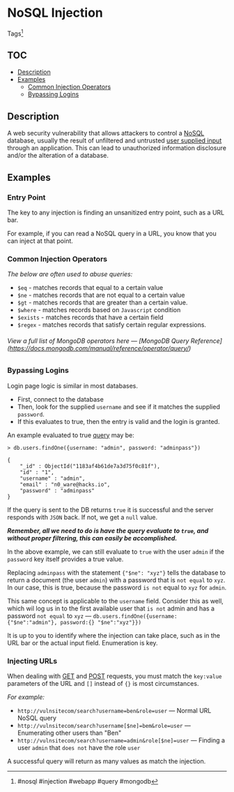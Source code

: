 # NoSQL Injection
Tags[^1]

[^1]: #nosql #injection #webapp #query  #mongodb

## TOC
- [Description](#Description)
- [Examples](#Examples)
	- [Common Injection Operators](#Common%20Injection%20Operators)
	- [Bypassing Logins](#Bypassing%20Logins)
## Description
A web security vulnerability that allows attackers to control a [NoSQL](../concepts/nosql.md) database, usually the result of unfiltered and untrusted [user supplied input](../concepts/user_supplied_input.md) through an application. This can lead to unauthorized information disclosure and/or the alteration of a database.

## Examples

### Entry Point
The key to any injection is finding an unsanitized entry point, such as a URL bar.

For example, if you can read a NoSQL query in a URL, you know that you can inject at that point. 

### Common Injection Operators

*The below are often used to abuse queries:* 
- `$eq` - matches records that equal to a certain value
- `$ne` - matches records that are not equal to a certain value
- `$gt` - matches records that are greater than a certain value.
- `$where` - matches records based on `Javascript` condition
- `$exists` - matches records that have a certain field
- `$regex` - matches records that satisfy certain regular expressions.

###### View a full list of MongoDB operators here &mdash; [MongoDB Query Reference] (https://docs.mongodb.com/manual/reference/operator/query/)

### Bypassing Logins
Login page logic is similar in most databases. 
- First, connect to the database
- Then, look for the supplied `username` and see if it matches the supplied `password`. 
- If this evaluates to true, then the entry is valid and the login is granted.

An example evaluated to true [query](../concepts/queries.md) may be:

```
> db.users.findOne({username: "admin", password: "adminpass"}) 

{ 
	"_id" : ObjectId("1183af4b61de7a3d75f0c81f"), 
	"id" : "1", 
	"username" : "admin", 
	"email" : "n0_ware@hacks.io", 
	"password" : "adminpass" 
}
```

If the query is sent to the DB returns `true` it is successful and the server responds with  `JSON` back. If not, we get a `null` value.

***Remember, all we need to do is have the query evaluate to `true`, and without proper filtering, this can easily be accomplished.***

In the above example, we can still evaluate to `true` with the user `admin` if the `password` key itself provides a true value. 

Replacing `adminpass` with the statement `{"$ne": "xyz"}` tells the database to return a document (the user `admin`) with a password that is `not equal` to `xyz`. In our case, this is true, because the password `is not` equal to `xyz` for `admin`. 

This same concept is applicable to the `username` field. Consider this as well, which wil log us in to the first available user that `is not` admin and has a password `not equal` to `xyz` &mdash; `db.users.findOne({username:{"$ne":"admin"}, password:{} "$ne":"xyz"}})`

It is up to you to identify where the injection can take place, such as in the URL bar or the actual input field. Enumeration is key. 

### Injecting URLs
When dealing with [GET](../concepts/web_tech/GET.md) and [POST](../concepts/web_tech/POST.md) requests, you must match the `key:value` parameters of the URL and `[]` instead of `{}` is most circumstances. 

*For example:*
- `http://vulnsitecom/search?username=ben&role=user` &mdash; Normal URL NoSQL query
- `http://vulnsitecom/search?username[$ne]=bem&role=user` &mdash; Enumerating other users than "Ben"
- `http://vulnsitecom/search?username=admin&role[$ne]=user` &mdash; Finding a user `admin` that `does not` have the role `user`

A successful query will return as many values as match the injection. 

